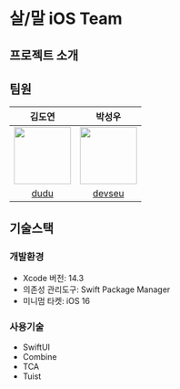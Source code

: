 # 살/말 iOS Team

## 프로젝트 소개


## 팀원

|김도연|박성우|
|:------:|:---:|
|<img src = "https://github.com/Sal-Mal/salmal-iOS/assets/69573768/76f1ea00-16de-4d0d-8c51-1eda5fc94fa3" width = 100>|<img src = "https://github.com/Sal-Mal/salmal-iOS/assets/69573768/0a1f1dc1-dd6c-40af-9066-5cd4a9a6e3f8" width = 100>|
|[dudu](https://github.com/FirstDo)|[devseu](https://github.com/seu0313)|

## 기술스택

### 개발환경

- Xcode 버전: 14.3
- 의존성 관리도구: Swift Package Manager
- 미니멈 타켓: iOS 16

### 사용기술
- SwiftUI
- Combine
- TCA
- Tuist
